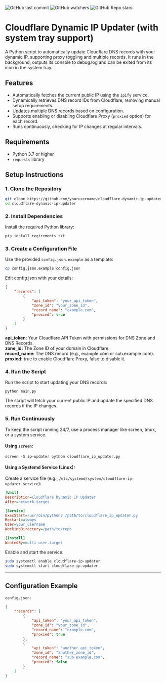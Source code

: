 ![GitHub last commit](https://img.shields.io/github/last-commit/Eli-Zac/Cloudflare-Dynamic-IP-Updater?style=for-the-badge&color=orange)
![GitHub watchers](https://img.shields.io/github/watchers/Eli-Zac/Cloudflare-Dynamic-IP-Updater?style=for-the-badge&color=orange)
![GitHub Repo stars](https://img.shields.io/github/stars/Eli-Zac/Cloudflare-Dynamic-IP-Updater?style=for-the-badge&color=orange)

# Cloudflare Dynamic IP Updater (with system tray support)
A Python script to automatically update Cloudflare DNS records with your dynamic IP, supporting proxy toggling and multiple records.
It runs in the background, outputs its console to debug.log and can be exited from its icon in the system tray.

## Features
- Automatically fetches the current public IP using the `ipify` service.
- Dynamically retrieves DNS record IDs from Cloudflare, removing manual setup requirements.
- Updates multiple DNS records based on configuration.
- Supports enabling or disabling Cloudflare Proxy (`proxied` option) for each record.
- Runs continuously, checking for IP changes at regular intervals.

## Requirements
- Python 3.7 or higher
- `requests` library

## Setup Instructions

### 1. Clone the Repository
```bash
git clone https://github.com/yourusername/cloudflare-dynamic-ip-updater.git
cd cloudflare-dynamic-ip-updater
```

### 2. Install Dependencies
Install the required Python library:
```bash
pip install reqirements.txt
```

### 3. Create a Configuration File
Use the provided `config.json.example` as a template:
```bash
cp config.json.example config.json
```
Edit config.json with your details:
```json
{
    "records": [
        {
            "api_token": "your_api_token",
            "zone_id": "your_zone_id",
            "record_name": "example.com",
            "proxied": true
        }
    ]
}
```
**api_token:** Your Cloudflare API Token with permissions for DNS Zone and DNS Records.<br>
**zone_id:** The Zone ID of your domain in Cloudflare.<br>
**record_name:** The DNS record (e.g., example.com or sub.example.com).<br>
**proxied:** true to enable Cloudflare Proxy, false to disable it.<br>

### 4. Run the Script
Run the script to start updating your DNS records:
```
python main.py
```
The script will fetch your current public IP and update the specified DNS records if the IP changes.

### 5. Run Continuously
To keep the script running 24/7, use a process manager like screen, tmux, or a system service.
#### Using `screen`:
```
screen -S ip-updater python cloudflare_ip_updater.py
```
#### Using a Systemd Service (Linux):
Create a service file (e.g., `/etc/systemd/system/cloudflare-ip-updater.service`):
```ini
[Unit]
Description=Cloudflare Dynamic IP Updater
After=network.target

[Service]
ExecStart=/usr/bin/python3 /path/to/cloudflare_ip_updater.py
Restart=always
User=your_username
WorkingDirectory=/path/to/repo

[Install]
WantedBy=multi-user.target
```
Enable and start the service:
```bash
sudo systemctl enable cloudflare-ip-updater
sudo systemctl start cloudflare-ip-updater
```

---
## Configuration Example
`config.json`:
```json
{
    "records": [
        {
            "api_token": "your_api_token",
            "zone_id": "your_zone_id",
            "record_name": "example.com",
            "proxied": true
        },
        {
            "api_token": "another_api_token",
            "zone_id": "another_zone_id",
            "record_name": "sub.example.com",
            "proxied": false
        }
    ]
}
```
